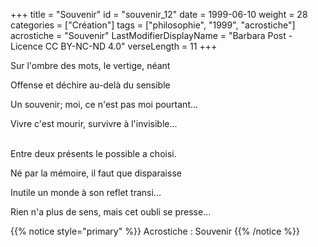 +++
title = "Souvenir"
id = "souvenir_12"
date = 1999-06-10
weight = 28
categories = ["Création"]
tags = ["philosophie", "1999", "acrostiche"]
acrostiche = "Souvenir"
LastModifierDisplayName = "Barbara Post - Licence CC BY-NC-ND 4.0"
verseLength = 11
+++

Sur l'ombre des mots, le vertige, néant

Offense et déchire au-delà du sensible

Un souvenir; moi, ce n'est pas moi pourtant...

Vivre c'est mourir, survivre à l'invisible...

 \
Entre deux présents le possible a choisi.

Né par la mémoire, il faut que disparaisse

Inutile un monde à son reflet transi...

Rien n'a plus de sens, mais cet oubli se presse...

{{% notice style="primary" %}}
Acrostiche : Souvenir
{{% /notice %}}
